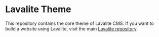 # Lavalite Theme

This repository contains the core theme of Lavalite CMS. If you want to build a website using Lavalite, visit the main [Lavalite repository](http://github.com/lavalite/cms).
